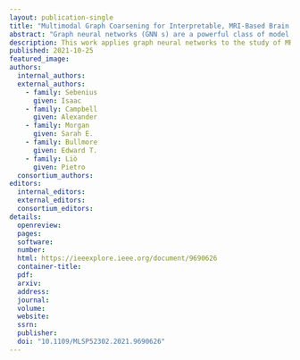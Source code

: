 ```yaml
---
layout: publication-single
title: "Multimodal Graph Coarsening for Interpretable, MRI-Based Brain Graph Neural Network"
abstract: "Graph neural networks (GNN s) are a powerful class of model for representation learning on relational data and graph-structured signal, such as brain connectivity graphs derived from neuroimaging. To date, existing work applying graph learning methods to brain connectivity is limited to a single neuroimaging modality such as structural or functional MRI. In practice, the brain is best represented by multiple networks arising from different imaging modalities. We develop a gen-eral framework for jointly pooling multimodal graphs which share the same set of underlying nodes whilst differing in edge connectivity. Building on this approach, we propose a multimodal GNN (MM-GNN) model that incorporates mul-tiple types of neuroimaging-based brain connectivity. When applied to the task of classifying brain images from patients with schizophrenia and healthy control subjects, we observe that incorporating multimodal pooling dramatically improves performance over non-pooled networks and that MM-GNN matches or improves performance over multiple single-modal and non-GNN baselines. Finally, we demonstrate how our approach uses multimodal data to learn a unified, interpretable measure of the salience of individual brain regions of interest. In this way, MM-GNN represents a new method for leveraging diverse brain connectivity data to enhance the detection of mental health disorders and to understand their biological underpinnings."
description: This work applies graph neural networks to the study of MRI-based brain scans. It presents a model that classifies brain images from patients with schizophrenia and healthy control subjects, demonstrating that the use of multi-modal data can increase the accuracy of results. 
published: 2021-10-25
featured_image:
authors:
  internal_authors:
  external_authors:
    - family: Sebenius
      given: Isaac
    - family: Campbell
      given: Alexander
    - family: Morgan
      given: Sarah E.
    - family: Bullmore
      given: Edward T.
    - family: Liò
      given: Pietro
  consortium_authors:
editors:
  internal_editors:
  external_editors:
  consortium_editors:
details:
  openreview:
  pages:
  software:
  number:
  html: https://ieeexplore.ieee.org/document/9690626
  container-title:
  pdf:
  arxiv:
  address:
  journal:
  volume:
  website:
  ssrn:
  publisher:
  doi: "10.1109/MLSP52302.2021.9690626"
---
```

